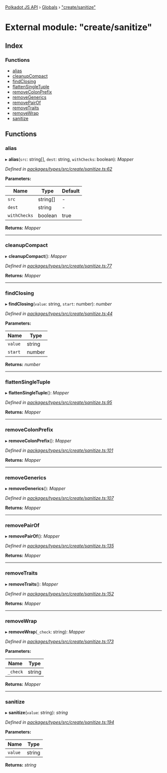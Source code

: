 [Polkadot JS API](../README.md) › [Globals](../globals.md) › ["create/sanitize"](_create_sanitize_.md)

# External module: "create/sanitize"

## Index

### Functions

* [alias](_create_sanitize_.md#alias)
* [cleanupCompact](_create_sanitize_.md#cleanupcompact)
* [findClosing](_create_sanitize_.md#findclosing)
* [flattenSingleTuple](_create_sanitize_.md#flattensingletuple)
* [removeColonPrefix](_create_sanitize_.md#removecolonprefix)
* [removeGenerics](_create_sanitize_.md#removegenerics)
* [removePairOf](_create_sanitize_.md#removepairof)
* [removeTraits](_create_sanitize_.md#removetraits)
* [removeWrap](_create_sanitize_.md#removewrap)
* [sanitize](_create_sanitize_.md#sanitize)

## Functions

###  alias

▸ **alias**(`src`: string[], `dest`: string, `withChecks`: boolean): *Mapper*

*Defined in [packages/types/src/create/sanitize.ts:62](https://github.com/polkadot-js/api/blob/affa5d390c/packages/types/src/create/sanitize.ts#L62)*

**Parameters:**

Name | Type | Default |
------ | ------ | ------ |
`src` | string[] | - |
`dest` | string | - |
`withChecks` | boolean | true |

**Returns:** *Mapper*

___

###  cleanupCompact

▸ **cleanupCompact**(): *Mapper*

*Defined in [packages/types/src/create/sanitize.ts:77](https://github.com/polkadot-js/api/blob/affa5d390c/packages/types/src/create/sanitize.ts#L77)*

**Returns:** *Mapper*

___

###  findClosing

▸ **findClosing**(`value`: string, `start`: number): *number*

*Defined in [packages/types/src/create/sanitize.ts:44](https://github.com/polkadot-js/api/blob/affa5d390c/packages/types/src/create/sanitize.ts#L44)*

**Parameters:**

Name | Type |
------ | ------ |
`value` | string |
`start` | number |

**Returns:** *number*

___

###  flattenSingleTuple

▸ **flattenSingleTuple**(): *Mapper*

*Defined in [packages/types/src/create/sanitize.ts:95](https://github.com/polkadot-js/api/blob/affa5d390c/packages/types/src/create/sanitize.ts#L95)*

**Returns:** *Mapper*

___

###  removeColonPrefix

▸ **removeColonPrefix**(): *Mapper*

*Defined in [packages/types/src/create/sanitize.ts:101](https://github.com/polkadot-js/api/blob/affa5d390c/packages/types/src/create/sanitize.ts#L101)*

**Returns:** *Mapper*

___

###  removeGenerics

▸ **removeGenerics**(): *Mapper*

*Defined in [packages/types/src/create/sanitize.ts:107](https://github.com/polkadot-js/api/blob/affa5d390c/packages/types/src/create/sanitize.ts#L107)*

**Returns:** *Mapper*

___

###  removePairOf

▸ **removePairOf**(): *Mapper*

*Defined in [packages/types/src/create/sanitize.ts:135](https://github.com/polkadot-js/api/blob/affa5d390c/packages/types/src/create/sanitize.ts#L135)*

**Returns:** *Mapper*

___

###  removeTraits

▸ **removeTraits**(): *Mapper*

*Defined in [packages/types/src/create/sanitize.ts:152](https://github.com/polkadot-js/api/blob/affa5d390c/packages/types/src/create/sanitize.ts#L152)*

**Returns:** *Mapper*

___

###  removeWrap

▸ **removeWrap**(`_check`: string): *Mapper*

*Defined in [packages/types/src/create/sanitize.ts:173](https://github.com/polkadot-js/api/blob/affa5d390c/packages/types/src/create/sanitize.ts#L173)*

**Parameters:**

Name | Type |
------ | ------ |
`_check` | string |

**Returns:** *Mapper*

___

###  sanitize

▸ **sanitize**(`value`: string): *string*

*Defined in [packages/types/src/create/sanitize.ts:194](https://github.com/polkadot-js/api/blob/affa5d390c/packages/types/src/create/sanitize.ts#L194)*

**Parameters:**

Name | Type |
------ | ------ |
`value` | string |

**Returns:** *string*
